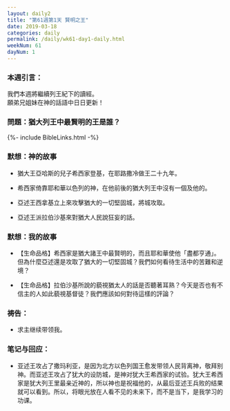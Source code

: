 ```yaml
---
layout: daily2
title: "第61週第1天 賢明之王"
date: 2019-03-18
categories: daily
permalink: /daily/wk61-day1-daily.html
weekNum: 61
dayNum: 1
---
```


### 本週引言：
我們本週將繼續列王紀下的讀經。  
願弟兄姐妹在神的話語中日日更新！

### 問題：猶大列王中最賢明的王是誰？
 
{%- include BibleLinks.html -%}

### 默想：神的故事 
+ 猶大王亞哈斯的兒子希西家登基，在耶路撒冷做王二十九年。 

+ 希西家倚靠耶和華以色列的神，在他前後的猶大列王中沒有一個及他的。 

+ 亞述王西拿基立上來攻擊猶大的一切堅固城，將城攻取。 

+ 亞述王派拉伯沙基來對猶大人民說狂妄的話。 

### 默想：我的故事
+ 【生命品格】希西家是猶大諸王中最賢明的，而且耶和華使他「盡都亨通」。但為什麼亞述還是攻取了猶大的一切堅固城？我們如何看待生活中的苦難和逆境？ 

+ 【生命品格】拉伯沙基所說的藐視猶太人的話是否聽著耳熟？今天是否也有不信主的人如此藐視基督徒？我們應該如何對待這樣的評論？ 

### 祷告：

+ 求主继续带领我。

### 笔记与回应：

+ 亚述王攻占了撒玛利亚，是因为北方以色列国王愈发带领人民背离神，敬拜别神。而亚述王攻占了犹大的设防城，是神对犹大王希西家的试验。犹大王希西家是犹大列王里最亲近神的，所以神也是祝福他的，从最后亚述王兵败的结果就可以看到。所以，将眼光放在人看不见的未来下，而不是当下，是我学习的功课。